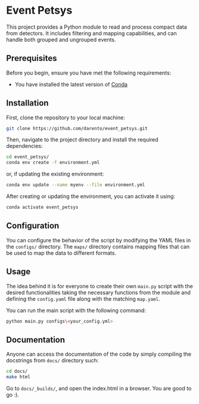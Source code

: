 # Event Petsys

This project provides a Python module to read and process compact data from detectors. It includes filtering and mapping capabilities, and can handle both grouped and ungrouped events.

## Prerequisites

Before you begin, ensure you have met the following requirements:

* You have installed the latest version of [Conda](https://docs.conda.io/projects/conda/en/latest/user-guide/install/)

## Installation

First, clone the repository to your local machine:

```bash
git clone https://github.com/darento/event_petsys.git
```
Then, navigate to the project directory and install the required dependencies:
```bash
cd event_petsys/
conda env create -f environment.yml
```
or, if updating the existing environment:
```bash
conda env update --name myenv --file environment.yml
```
After creating or updating the environment, you can activate it using:
```bash
conda activate event_petsys
```

## Configuration
You can configure the behavior of the script by modifying the YAML files in the `configs/` directory. The `maps/` directory contains mapping files that can be used to map the data to different formats.

## Usage 
The idea behind it is for everyone to create their own `main.py` script with the desired functionalities taking the necessary functions from the module and defining the `config.yaml` file along with the 
matching `map.yaml`. 

You can run the main script with the following command:
```bash
python main.py configs\<your_config.yml>
```

## Documentation
Anyone can access the documentation of the code by simply compiling the docstrings from `docs/` directory such:
```bash
cd docs/
make html
```
Go to `docs/_builds/`, and open the index.html in a browser. You are good to go :). 

